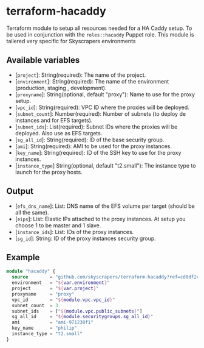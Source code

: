 # terraform-hacaddy

Terraform module to setup all resources needed for a HA Caddy setup. To be used in conjunction with the `roles::hacaddy` Puppet role.
This module is tailered very specific for Skyscrapers environments

## Available variables

  * [`project`]: String(required): The name of the project.
  * [`environment`]: String(required): The name of the environment (production, staging , development).
  * [`proxyname`]: String(optional, default "proxy"): Name to use for the proxy setup.
  * [`vpc_id`]: String(required): VPC ID where the proxies will be deployed.
  * [`subnet_count`]: Number(required): Number of subnets (to deploy de instances and for EFS targets).
  * [`subnet_ids`]: List(required): Subnet IDs where the proxies will be deployed. Also use as EFS targets.
  * [`sg_all_id`]: String(required): ID of the base security group.
  * [`ami`]: String(required): AMI to be used for the proxy instances.
  * [`key_name`]: String(required): ID of the SSH key to use for the proxy instances.
  * [`instance_type`] String(optional, default "t2.small"): The instance type to launch for the proxy hosts.

## Output

  * [`efs_dns_name`]: List: DNS name of the EFS volume per target (should be all the same).
  * [`eips`]: List: Elastic IPs attached to the proxy instances. At setup you choose 1 to be master and 1 slave.
  * [`instance_ids`]: List: IDs of the proxy instances.
  * [`sg_id`]: String: ID of the proxy instances security group.

## Example

```terraform
module "hacaddy" {
  source        = "github.com/skyscrapers/terraform-hacaddy?ref=cd0df2c29cdcfbfc031258df13685c8e69244c73"
  environment   = "${var.environment}"
  project       = "${var.project}"
  proxyname     = "proxy"
  vpc_id        = "${module.vpc.vpc_id}"
  subnet_count  = 3
  subnet_ids    = ["${module.vpc.public_subnets}"]
  sg_all_id     = "${module.securitygroups.sg_all_id}"
  ami           = "ami-971238f1"
  key_name      = "philip"
  instance_type = "t2.small"
}
```
